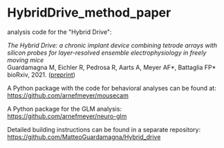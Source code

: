 # HybridDrive_method_paper
analysis code for the "Hybrid Drive":  

_The Hybrid Drive: a chronic implant device combining tetrode arrays with silicon probes for layer-resolved ensemble electrophysiology in freely moving mice_  
Guardamagna M, Eichler R, Pedrosa R, Aarts A, Meyer AF\*, Battaglia FP\*  
bioRxiv, 2021.
([preprint](https://www.biorxiv.org/content/10.1101/2021.08.20.457090v2))


A Python package with the code for behavioral analyses can be found at:  
https://github.com/arnefmeyer/mousecam

A Python package for the GLM analysis:  
https://github.com/arnefmeyer/neuro-glm

Detailed building instructions can be found in a separate repository:  
https://github.com/MatteoGuardamagna/Hybrid_drive
